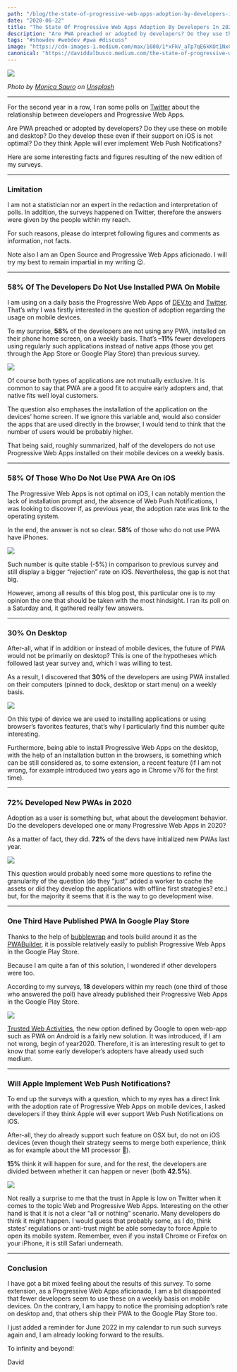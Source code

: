 ```yaml
---
path: "/blog/the-state-of-progressive-web-apps-adoption-by-developers-in-2021"
date: "2020-06-22"
title: "The State Of Progressive Web Apps Adoption By Developers In 2021"
description: "Are PWA preached or adopted by developers? Do they use these on mobile and desktop? Do they develop these even if their support on iOS is not optimal? Do they think Apple will ever implement Web Push Notifications?"
tags: "#showdev #webdev #pwa #discuss"
image: "https://cdn-images-1.medium.com/max/1600/1*xFkV_aTp7qE6kKOt1NxCbA.jpeg"
canonical: "https://daviddalbusco.medium.com/the-state-of-progressive-web-apps-adoption-by-developers-in-2021-32a2ec405f41"
---
```


![](https://cdn-images-1.medium.com/max/1600/1*xFkV_aTp7qE6kKOt1NxCbA.jpeg)

*Photo by [Monica Sauro](https://unsplash.com/@monicasauro?utm_source=unsplash&utm_medium=referral&utm_content=creditCopyText) on [Unsplash](https://unsplash.com/?utm_source=unsplash&utm_medium=referral&utm_content=creditCopyText)*

*****

For the second year in a row, I ran some polls on [Twitter](https://twitter.com/daviddalbusco) about the relationship between developers and Progressive Web Apps.

Are PWA preached or adopted by developers? Do they use these on mobile and desktop? Do they develop these even if their support on iOS is not optimal? Do they think Apple will ever implement Web Push Notifications?

Here are some interesting facts and figures resulting of the new edition of my surveys.

*****

### Limitation

I am not a statistician nor an expert in the redaction and interpretation of polls. In addition, the surveys happened on Twitter, therefore the answers were given by the people within my reach.

For such reasons, please do interpret following figures and comments as information, not facts.

Note also I am an Open Source and Progressive Web Apps aficionado. I will try my best to remain impartial in my writing 😉.

*****

### 58% Of The Developers Do Not Use Installed PWA On Mobile

I am using on a daily basis the Progressive Web Apps of [DEV.to](https://dev.to/) and [Twitter](https://twitter.com). That’s why I was firstly interested in the question of adoption regarding the usage on mobile devices.

To my surprise, **58%** of the developers are not using any PWA, installed on their phone home screen, on a weekly basis. That’s **–11%** fewer developers using regularly such applications instead of native apps (those you get through the App Store or Google Play Store) than previous survey.

[![](https://cdn-images-1.medium.com/max/1600/1*jrIhvU2vD9duQ08Kgl4GNg.png)](https://twitter.com/daviddalbusco/status/1404833211566505989?s=20)

Of course both types of applications are not mutually exclusive. It is common to say that PWA are a good fit to acquire early adopters and, that native fits well loyal customers.

The question also emphases the installation of the application on the devices’ home screen. If we ignore this variable and, would also consider the apps that are used directly in the browser, I would tend to think that the number of users would be probably higher.

That being said, roughly summarized, half of the developers do not use Progressive Web Apps installed on their mobile devices on a weekly basis.

*****

### 58% Of Those Who Do Not Use PWA Are On iOS

The Progressive Web Apps is not optimal on iOS, I can notably mention the lack of installation prompt and, the absence of Web Push Notifications, I was looking to discover if, as previous year, the adoption rate was link to the operating system.

In the end, the answer is not so clear. **58%** of those who do not use PWA have iPhones.

[![](https://cdn-images-1.medium.com/max/1600/1*2lclIWf7Rcy1f14xfRMMSg.png)](https://twitter.com/daviddalbusco/status/1406271148904615938?s=20)

Such number is quite stable (-5%) in comparison to previous survey and still display a bigger “rejection” rate on iOS. Nevertheless, the gap is not that big.

However, among all results of this blog post, this particular one is to my opinion the one that should be taken with the most hindsight. I ran its poll on a Saturday and, it gathered really few answers.

*****

### 30% On Desktop

After-all, what if in addition or instead of mobile devices, the future of PWA would not be primarily on desktop? This is one of the hypotheses which followed last year survey and, which I was willing to test.

As a result, I discovered that **30%** of the developers are using PWA installed on their computers (pinned to dock, desktop or start menu) on a weekly basis.

[![](https://cdn-images-1.medium.com/max/1600/1*OAg7Gs-VzLovW0MgXWyFTQ.png)](https://twitter.com/daviddalbusco/status/1405211451531354128?s=20)

On this type of device we are used to installing applications or using browser’s favorites features, that’s why I particularly find this number quite interesting.

Furthermore, being able to install Progressive Web Apps on the desktop, with the help of an installation button in the browsers, is something which can be still considered as, to some extension, a recent feature (if I am not wrong, for example introduced two years ago in Chrome v76 for the first time).

*****

### 72% Developed New PWAs in 2020

Adoption as a user is something but, what about the development behavior. Do the developers developed one or many Progressive Web Apps in 2020?

As a matter of fact, they did. **72%** of the devs have initialized new PWAs last year.

[![](https://cdn-images-1.medium.com/max/1600/1*nVLCghVeYDIyALWhfI73JQ.png)](https://twitter.com/daviddalbusco/status/1405569508224520196?s=20)

This question would probably need some more questions to refine the granularity of the question (do they “just” added a worker to cache the assets  or did they develop the applications with offline first strategies? etc.) but, for the majority it seems that it is the way to go development wise.

*****

### One Third Have Published PWA In Google Play Store

Thanks to the help of [bubblewrap](https://github.com/GoogleChromeLabs/bubblewrap) and tools build around it as the [PWABuilder](https://www.pwabuilder.com/), it is possible relatively easily to publish Progressive Web Apps in the Google Play Store.

Because I am quite a fan of this solution, I wondered if other developers were too.

According to my surveys, **18** developers within my reach (one third of those who answered the poll) have already published their Progressive Web Apps in the Google Play Store.

[![](https://cdn-images-1.medium.com/max/1600/1*SOhysyb0r8PvoPGbL63Qfw.png)](https://twitter.com/daviddalbusco/status/1405926594716352521?s=20)

[Trusted Web Activities](https://developer.chrome.com/docs/android/trusted-web-activity/overview/), the new option defined by Google to open web-app such as PWA on Android is a fairly new solution. It was introduced, if I am not wrong, begin of year2020. Therefore, it is an interesting result to get to know that some early developer’s adopters have already used such medium.

*****

### Will Apple Implement Web Push Notifications?

To end up the surveys with a question, which to my eyes has a direct link with the adoption rate of Progressive Web Apps on mobile devices, I asked developers if they think Apple will ever support Web Push Notifications on iOS.

After-all, they do already support such feature on OSX but, do not on iOS devices (even though their strategy seems to merge both experience, think as for example about the M1 processor 🤷‍)️.

**15%** think it will happen for sure, and for the rest, the developers are divided between whether it can happen or never (both **42.5%**).

[![](https://cdn-images-1.medium.com/max/1600/1*i4k-eO0d0TqPTvc9ArBi-A.png)](https://twitter.com/daviddalbusco/status/1406667470363152387?s=20)

Not really a surprise to me that the trust in Apple is low on Twitter when it comes to the topic Web and Progressive Web Apps. Interesting on the other hand is that it is not a clear “all or nothing” scenario. Many developers do think it might happen. I would guess that probably some, as I do, think states’ regulations or anti-trust might be able someday to force Apple to open its mobile system. Remember, even if you install Chrome or Firefox on your iPhone, it is still Safari underneath.

*****

### Conclusion

I have got a bit mixed feeling about the results of this survey. To some extension, as a Progressive Web Apps aficionado, I am a bit disappointed that fewer developers seem to use these on a weekly basis on mobile devices. On the contrary, I am happy to notice the promising adoption’s rate on desktop and, that others ship their PWA to the Google Play Store too.

I just added a reminder for June 2022 in my calendar to run such surveys again and, I am already looking forward to the results.

To infinity and beyond!

David
